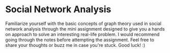# Social Network Analysis

Familiarize yourself with the basic concepts of graph theory used in social network analysis through the mini assignment designed to give you a hands on approach to solve an interesting real-life problem. I would recommend going through the notes before attempting the assignment. Feel free to share your thoughts or buzz me in case you're stuck. Good luck! :) 